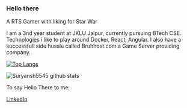 ### Hello there

<!--
**Suryansh5545/Suryansh5545** is a ✨ _special_ ✨ repository because its `README.md` (this file) appears on your GitHub profile.

Here are some ideas to get you started:

- 🔭 I’m currently working on ...
- 🌱 I’m currently learning ...
- 👯 I’m looking to collaborate on ...
- 🤔 I’m looking for help with ...
- 💬 Ask me about ...
- 📫 How to reach me: ...
- 😄 Pronouns: ...
- ⚡ Fun fact: ...
-->
A RTS Gamer with liking for Star War

I am a 3nd year student at JKLU Jaipur,  currently pursuing BTech CSE.
Technologies i like to play around Docker, React, Angular.
I also have a successfull side hussle called Bruhhost.com a Game Server providing company.

[![Top Langs](https://github-readme-stats-git-masterrstaa-rickstaa.vercel.app/api/top-langs/?username=Suryansh5545&theme=dracula)](https://github.com/Suryansh5545/github-readme-stats)

![Suryansh5545 github stats](https://github-readme-stats.vercel.app/api?username=Suryansh5545&theme=dracula&count_private=true)

To say Hello There to me:
<html>
<a href="https://www.linkedin.com/in/Suryansh5545/" target="_blank">LinkedIn</a> 
</html>
